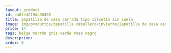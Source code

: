 ```yaml
---
layout: product
id: ea0fed219da38408
title: Zapatilla de casa cerrada tipo calcetín sin suela
image: img/productos/zapatilla caballero/invierno/Zapatilla de casa cerrada tipo calcetín sin suela=14=beige marrón gris verde rosa negro.webp
price: 14
tags: beige marrón gris verde rosa negro
description: 
order: 0
---
```

